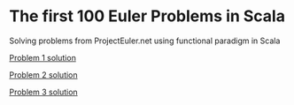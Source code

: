 # The first 100 Euler Problems in Scala

Solving problems from ProjectEuler.net using functional paradigm in Scala

[Problem 1 solution](notebooks/problems/1.ipynb)

[Problem 2 solution](notebooks/problems/2.ipynb)

[Problem 3 solution](notebooks/problems/4.ipynb)



